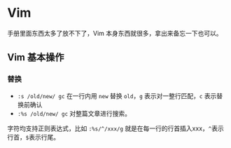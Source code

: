 # Vim

手册里面东西太多了放不下了，Vim 本身东西就很多，拿出来备忘一下也可以。

## Vim 基本操作

### 替换
- `:s /old/new/ gc` 在一行内用 `new` 替换 `old`，`g` 表示对一整行匹配，`c` 表示替换前确认
- `:%s /old/new/ gc` 对整篇文章进行搜索。

字符均支持正则表达式，比如 `:%s/^/xxx/g` 就是在每一行的行首插入xxx，`^`表示行首，`$`表示行尾。